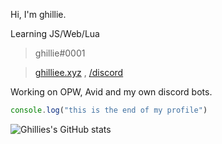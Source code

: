 Hi, I'm ghillie.

Learning JS/Web/Lua

> ghillie#0001

> [ghilliee.xyz](https://ghilliee.xyz) , [/discord](https://ghilliee.xyz/s/discord)

Working on OPW, Avid and my own discord bots.

```js
console.log("this is the end of my profile")
```
![Ghillies's GitHub stats](https://github-readme-stats.vercel.app/api?username=ghillieee&count_private=true&title_color=c9d1d9&icon_color=f78166&text_color=bdc5cd&bg_color=0d1117&show_icons=true)
